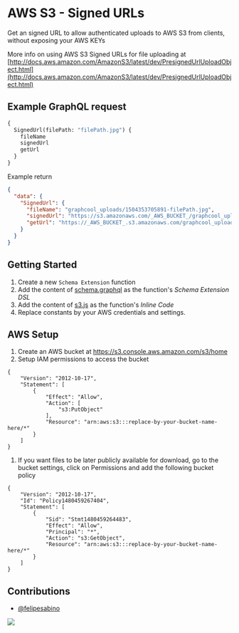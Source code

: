 # AWS S3 - Signed URLs

Get an signed URL to allow authenticated uploads to AWS S3 from clients, without exposing your AWS KEYs

More info on using AWS S3 Signed URLs for file uploading at [http://docs.aws.amazon.com/AmazonS3/latest/dev/PresignedUrlUploadObject.html](http://docs.aws.amazon.com/AmazonS3/latest/dev/PresignedUrlUploadObject.html)

## Example GraphQL request

```graphql
{
  SignedUrl(filePath: "filePath.jpg") {
    fileName
    signedUrl
    getUrl
  }
}
```

Example return

```json
{
  "data": {
    "SignedUrl": {
      "fileName": "graphcool_uploads/1504353705891-filePath.jpg",
      "signedUrl": "https://s3.amazonaws.com/_AWS_BUCKET_/graphcool_uploads/1504353705891-filePath.jpg?X-Amz-Algorithm=AWS4-HMAC-SHA256&X-Amz-Credential=_KEY_ID_%2F20170902%2Fus-east-1%2Fs3%2Faws4_request&X-Amz-Date=20170902T120145Z&X-Amz-Expires=300&X-Amz-Signature=d7370f599fe9feaef643baf62f70d867cf9d5b094998a28e201067c5a53fbcac&X-Amz-SignedHeaders=host",
      "getUrl": "https://_AWS_BUCKET_.s3.amazonaws.com/graphcool_uploads/1504353705891-filePath.jpg"
    }
  }
}
```


## Getting Started

1. Create a new `Schema Extension` function
1. Add the content of [schema.graphql](./schema.graphql) as the function's _Schema Extension DSL_
1. Add the content of [s3.js](./s3.js) as the function's _Inline Code_
1. Replace constants by your AWS credentials and settings.

## AWS Setup

1. Create an AWS bucket at https://s3.console.aws.amazon.com/s3/home
1. Setup IAM permissions to access the bucket
```
{
    "Version": "2012-10-17",
    "Statement": [
        {
            "Effect": "Allow",
            "Action": [
                "s3:PutObject"
            ],
            "Resource": "arn:aws:s3:::replace-by-your-bucket-name-here/*"
        }
    ]
}
```
1. If you want files to be later publicly available for download, go to the bucket settings, click on Permissions and add the following bucket policy
```
{
    "Version": "2012-10-17",
    "Id": "Policy1480459267404",
    "Statement": [
        {
            "Sid": "Stmt1480459264483",
            "Effect": "Allow",
            "Principal": "*",
            "Action": "s3:GetObject",
            "Resource": "arn:aws:s3:::replace-by-your-bucket-name-here/*"
        }
    ]
}
```

## Contributions

- [@felipesabino](https://github.com/felipesabino)

![](http://i.imgur.com/5RHR6Ku.png)
